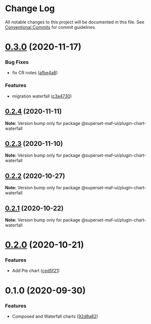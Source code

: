 # Change Log

All notable changes to this project will be documented in this file.
See [Conventional Commits](https://conventionalcommits.org) for commit guidelines.

# [0.3.0](https://gitlab.com/nielsen-media/maf/superset/superset-maf-ui/compare/@superset-maf-ui/plugin-chart-waterfall@0.2.4...@superset-maf-ui/plugin-chart-waterfall@0.3.0) (2020-11-17)


### Bug Fixes

* fix CR notes ([afbe4a8](https://gitlab.com/nielsen-media/maf/superset/superset-maf-ui/commit/afbe4a8fd75dcf9ddd1bdf29801f549f68766e31))


### Features

* migration waterfall ([c3a4730](https://gitlab.com/nielsen-media/maf/superset/superset-maf-ui/commit/c3a473092f854c09895f58b3e164df9235c31f6a))





## [0.2.4](https://gitlab.com/nielsen-media/maf/superset/superset-maf-ui/compare/@superset-maf-ui/plugin-chart-waterfall@0.2.3...@superset-maf-ui/plugin-chart-waterfall@0.2.4) (2020-11-11)

**Note:** Version bump only for package @superset-maf-ui/plugin-chart-waterfall





## [0.2.3](https://gitlab.com/nielsen-media/maf/superset/superset-maf-ui/compare/@superset-maf-ui/plugin-chart-waterfall@0.2.2...@superset-maf-ui/plugin-chart-waterfall@0.2.3) (2020-11-10)

**Note:** Version bump only for package @superset-maf-ui/plugin-chart-waterfall





## [0.2.2](https://gitlab.com/nielsen-media/maf/superset/superset-maf-ui/compare/@superset-maf-ui/plugin-chart-waterfall@0.2.1...@superset-maf-ui/plugin-chart-waterfall@0.2.2) (2020-10-27)

**Note:** Version bump only for package @superset-maf-ui/plugin-chart-waterfall





## [0.2.1](https://gitlab.com/nielsen-media/maf/superset/superset-maf-ui/compare/@superset-maf-ui/plugin-chart-waterfall@0.2.0...@superset-maf-ui/plugin-chart-waterfall@0.2.1) (2020-10-22)

**Note:** Version bump only for package @superset-maf-ui/plugin-chart-waterfall





# [0.2.0](https://gitlab.com/nielsen-media/maf/superset/superset-maf-ui/compare/@superset-maf-ui/plugin-chart-waterfall@0.1.0...@superset-maf-ui/plugin-chart-waterfall@0.2.0) (2020-10-21)


### Features

* Add Pie chart ([ced5f21](https://gitlab.com/nielsen-media/maf/superset/superset-maf-ui/commit/ced5f2185ddfec2003d0b88b42c075beea0f0cb2))





# 0.1.0 (2020-09-30)


### Features

* Composed and Waterfall charts ([92d8a82](https://gitlab.com/nielsen-media/maf/superset/superset-maf-ui/commit/92d8a82da539d794f9b8c367a16f95249b912a50))
